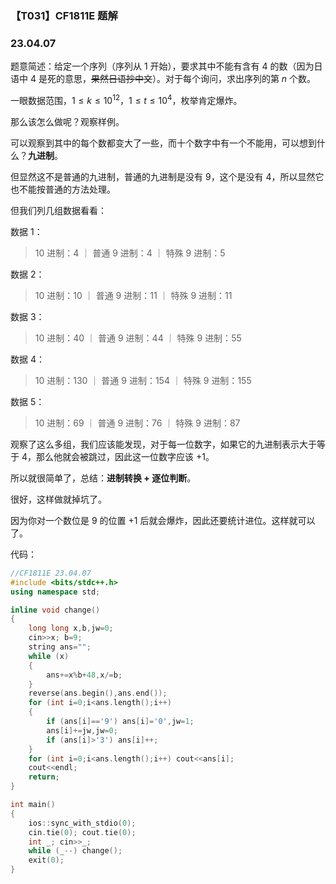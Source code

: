<head>
    <script src="https://cdn.mathjax.org/mathjax/latest/MathJax.js?config=TeX-AMS-MML_HTMLorMML" type="text/javascript"></script>
    <script type="text/x-mathjax-config">
        MathJax.Hub.Config({
            tex2jax: {
            skipTags: ['script', 'noscript', 'style', 'textarea', 'pre'],
            inlineMath: [['$','$']]
            }
        });
    </script>
</head>

### 【T031】CF1811E 题解
### 23.04.07

题意简述：给定一个序列（序列从 $1$ 开始），要求其中不能有含有 $4$ 的数（因为日语中 $4$ 是死的意思，~~果然日语抄中文~~）。对于每个询问，求出序列的第 $n$ 个数。

一眼数据范围，$1\le k \le 10^{12}$，$1 \le t \le 10^4$，枚举肯定爆炸。

那么该怎么做呢？观察样例。

可以观察到其中的每个数都变大了一些，而十个数字中有一个不能用，可以想到什么？**九进制**。

但显然这不是普通的九进制，普通的九进制是没有 $9$，这个是没有 $4$，所以显然它也不能按普通的方法处理。

但我们列几组数据看看：

数据 $1$：
> $10$ 进制：$4$ ｜
> 普通 $9$ 进制：$4$ ｜
> 特殊 $9$ 进制：$5$

数据 $2$：
> $10$ 进制：$10$ ｜
> 普通 $9$ 进制：$11$ ｜
> 特殊 $9$ 进制：$11$

数据 $3$：
> $10$ 进制：$40$ ｜
> 普通 $9$ 进制：$44$ ｜
> 特殊 $9$ 进制：$55$

数据 $4$：
> $10$ 进制：$130$ ｜
> 普通 $9$ 进制：$154$ ｜
> 特殊 $9$ 进制：$155$

数据 $5$：
> $10$ 进制：$69$ ｜
> 普通 $9$ 进制：$76$ ｜
> 特殊 $9$ 进制：$87$

观察了这么多组，我们应该能发现，对于每一位数字，如果它的九进制表示大于等于 $4$，那么他就会被跳过，因此这一位数字应该 $+1$。

所以就很简单了，总结：**进制转换 + 逐位判断**。

很好，这样做就掉坑了。

因为你对一个数位是 $9$ 的位置 $+1$ 后就会爆炸，因此还要统计进位。这样就可以了。

代码：

```cpp
//CF1811E 23.04.07
#include <bits/stdc++.h>
using namespace std;

inline void change()
{
    long long x,b,jw=0;
    cin>>x; b=9;
    string ans="";
    while (x)
    {
        ans+=x%b+48,x/=b;
    }
    reverse(ans.begin(),ans.end());
    for (int i=0;i<ans.length();i++)
    {
        if (ans[i]=='9') ans[i]='0',jw=1;
        ans[i]+=jw,jw=0;
        if (ans[i]>'3') ans[i]++;
    }
    for (int i=0;i<ans.length();i++) cout<<ans[i];
    cout<<endl;
    return;
}

int main()
{
    ios::sync_with_stdio(0);
    cin.tie(0); cout.tie(0);
    int _; cin>>_;
    while (_--) change();
    exit(0);
}
```
